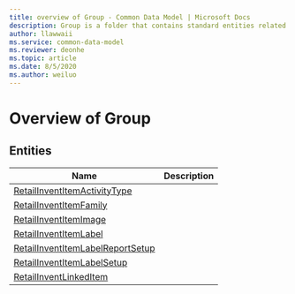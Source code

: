 ```yaml
---
title: overview of Group - Common Data Model | Microsoft Docs
description: Group is a folder that contains standard entities related to the Common Data Model.
author: llawwaii
ms.service: common-data-model
ms.reviewer: deonhe
ms.topic: article
ms.date: 8/5/2020
ms.author: weiluo
---
```


# Overview of Group


## Entities

|Name|Description|
|---|---|
|[RetailInventItemActivityType](RetailInventItemActivityType.md)||
|[RetailInventItemFamily](RetailInventItemFamily.md)||
|[RetailInventItemImage](RetailInventItemImage.md)||
|[RetailInventItemLabel](RetailInventItemLabel.md)||
|[RetailInventItemLabelReportSetup](RetailInventItemLabelReportSetup.md)||
|[RetailInventItemLabelSetup](RetailInventItemLabelSetup.md)||
|[RetailInventLinkedItem](RetailInventLinkedItem.md)||
